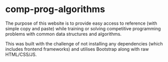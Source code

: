 # comp-prog-algorithms

The purpose of this website is to provide easy access to reference (with simple copy and paste) while training or solving competitive programming problems with common data structures and algorithms.

This was built with the challenge of not installing any dependencies (which includes frontend frameworks) and utilises Bootstrap along with raw HTML/CSS/JS.

